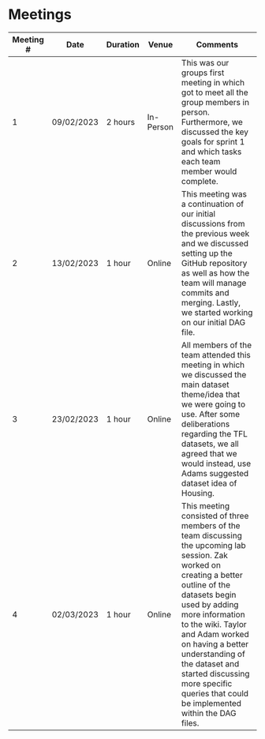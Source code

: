 # Meetings


| Meeting # | Date | Duration | Venue | Comments |
|-----------|------|----------|-------|----------|
| 1     | 09/02/2023 | 2 hours | In-Person | This was our groups first meeting in which got to meet all the group members in person. Furthermore, we discussed the key goals for sprint 1 and which tasks each team member would complete. |
| 2       | 13/02/2023 | 1 hour | Online | This meeting was a continuation of our initial discussions from the previous week and we discussed setting up the GitHub repository as well as how the team will manage commits and merging. Lastly, we started working on our initial DAG file. |
| 3 | 23/02/2023 | 1 hour  | Online | All members of the team attended this meeting in which we discussed the main dataset theme/idea that we were going to use. After some deliberations regarding the TFL datasets, we all agreed that we would instead, use Adams suggested dataset idea of Housing. |
| 4 | 02/03/2023 | 1 hour  | Online | This meeting consisted of three members of the team discussing the upcoming lab session. Zak worked on  creating a better outline of the datasets begin used by adding more information to the wiki. Taylor and Adam worked on having a better understanding  of the dataset and started discussing more specific queries that could be implemented within the DAG files.  |